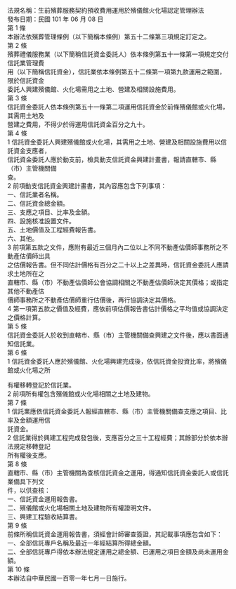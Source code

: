 法規名稱：生前殯葬服務契約預收費用運用於殯儀館火化場認定管理辦法  
發布日期：民國 101 年 06 月 08 日  
第 1 條  
本辦法依殯葬管理條例（以下簡稱本條例）第五十二條第三項規定訂定之。  
第 2 條  
殯葬禮儀服務業（以下簡稱信託資金委託人）依本條例第五十一條第一項規定交付信託業管理費  
用（以下簡稱信託資金），信託業依本條例第五十二條第一項第九款運用之範圍，限於信託資金  
委託人興建殯儀館、火化場需用之土地、營建及相關設施費用。  
第 3 條  
信託資金委託人依本條例第五十一條第二項運用信託資金於前條殯儀館或火化場，其需用土地及  
營建之費用，不得少於得運用信託資金百分之九十。  
第 4 條  
1 信託資金委託人興建殯儀館或火化場，其需用之土地、營建及相關設施費用以信託資金支應者，  
信託資金委託人應於動支前，檢具動支信託資金興建計畫書，報請直轄市、縣（市）主管機關備  
查。  
2 前項動支信託資金興建計畫書，其內容應包含下列事項：  
一、信託業者名稱。  
二、信託資金總金額。  
三、支應之項目、比率及金額。  
四、設施核准設置文件。  
五、土地價值及工程經費報告書。  
六、其他。  
3 前項第五款之文件，應附有最近三個月內二位以上不同不動產估價師事務所之不動產估價師出具  
之估價報告書。但不同估計價格有百分之二十以上之差異時，信託資金委託人應請求土地所在之  
直轄市、縣（市）不動產估價師公會協調相關之不動產估價師決定其價格；或指定其他不動產估  
價師事務所之不動產估價師重行估價後，再行協調決定其價格。  
4 第一項第五款之價值及經費，應依前項估價報告書估計價格之平均值或協調決定之價格計算。  
第 5 條  
信託資金委託人於收到直轄市、縣（市）主管機關備查興建之文件後，應以書面通知信託業。  
第 6 條  
1 信託資金委託人應於殯儀館、火化場興建完成後，依信託資金投資比率，將殯儀館或火化場之所  


有權移轉登記於信託業。  
2 前項所有權包含殯儀館或火化場相關之土地及建物。  
第 7 條  
1 信託業應依信託資金委託人報經直轄市、縣（市）主管機關備查支應之項目、比率及金額運用信  
託資金。  
2 信託業得於興建工程完成發包後，支應百分之三十工程經費；其餘部分於依本辦法規定移轉登記  
所有權後支應。  
第 8 條  
直轄市、縣（市）主管機關為查核信託資金之運用，得通知信託資金委託人或信託業備具下列文  
件，以供查核：  
一、信託資金運用報告書。  
二、殯儀館或火化場相關土地及建物所有權證明文件。  
三、興建工程驗收結算書。  
第 9 條  
前條所稱信託資金運用報告書，須經會計師審查簽證，其記載事項應包含如下：  
一、全部信託專戶名稱及最近一年經結算所得總金額。  
二、全部信託專戶得依本辦法規定運用之總金額、已運用之項目金額及尚未運用金額。  
第 10 條  
本辦法自中華民國一百零一年七月一日施行。  


